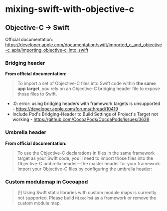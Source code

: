 # mixing-swift-with-objective-c

## Objective-C -> Swift

Official documentation: https://developer.apple.com/documentation/swift/imported_c_and_objective-c_apis/importing_objective-c_into_swift

### Bridging header

**From official documentation:**

> To import a set of Objective-C files into Swift code within **the same app target**, you rely on an Objective-C bridging header file to expose those files to Swift.

- <unknown>:0: error: using bridging headers with framework targets is unsupported - https://developer.apple.com/forums/thread/10419
- Include Pod's Bridging-Header to Build Settings of Project's Target not working - https://github.com/CocoaPods/CocoaPods/issues/3639
  
### Umbrella header

**From official documentation:**

> To use the Objective-C declarations in files in the same framework target as your Swift code, you’ll need to import those files into the Objective-C umbrella header—the master header for your framework. Import your Objective-C files by configuring the umbrella header:

### Custom modulemap in Cocoapod

> [!] Using Swift static libraries with custom module maps is currently not supported. Please build `MixedPod` as a framework or remove the custom module map.
